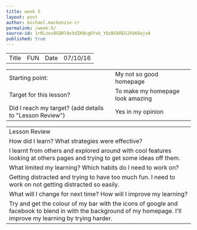 ```yaml
---
title: week 5
layout: post
author: michael.mackenzie-cr
permalink: /week-5/
source-id: 1rRLzov8GQRl0xXdZKNcg6YxU_YQzBSkREGJXU6OajxA
published: true
---
```

<table>
  <tr>
    <td>Title</td>
    <td>FUN</td>
    <td>Date</td>
    <td>07/10/16</td>
  </tr>
</table>


<table>
  <tr>
    <td>Starting point:</td>
    <td>My not so good homepage</td>
  </tr>
  <tr>
    <td>Target for this lesson?</td>
    <td>To make my homepage look amazing</td>
  </tr>
  <tr>
    <td>Did I reach my target? 
(add details to "Lesson Review")</td>
    <td> Yes in my opinion</td>
  </tr>
</table>


<table>
  <tr>
    <td>Lesson Review</td>
  </tr>
  <tr>
    <td>How did I learn? What strategies were effective? </td>
  </tr>
  <tr>
    <td>I learnt from others and explored around with cool features looking at others pages and trying to get some ideas off them.</td>
  </tr>
  <tr>
    <td>What limited my learning? Which habits do I need to work on? </td>
  </tr>
  <tr>
    <td>Getting distracted and trying to have too much fun. I need to work on not getting distracted so easily.</td>
  </tr>
  <tr>
    <td>What will I change for next time? How will I improve my learning?</td>
  </tr>
  <tr>
    <td>Try and get the colour of my bar with the icons of google and facebook to blend in with the background of my homepage. I'll improve my learning by trying harder.</td>
  </tr>
</table>


